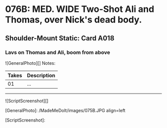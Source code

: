 # 076B: MED. WIDE Two-Shot Ali and Thomas, over Nick's dead body.

## Shoulder-Mount Static: Card A018

### Lavs on Thomas and Ali, boom from above

![GeneralPhoto][]
Notes: 

| Takes | Description |
|:---|:----|
| 01 | ... |

----

![ScriptScreenshot][]


[GeneralPhoto]:  /MadeMeDoIt/images/075B.JPG align=left

[ScriptScreenshot]: 